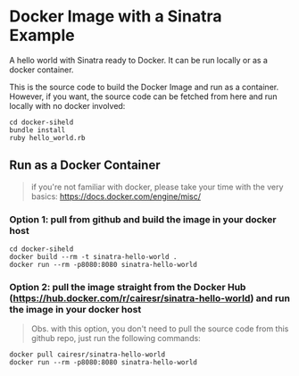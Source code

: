# Docker Image with a Sinatra Example

A hello world with Sinatra ready to Docker. It can be run locally or as a docker container.

This is the source code to build the Docker Image and run as a container. However, if you want, the source code can be fetched from here and run locally with no docker involved:

```shell
cd docker-siheld
bundle install
ruby hello_world.rb
```

## Run as a Docker Container

> if you're not familiar with docker, please take your time with the very basics: https://docs.docker.com/engine/misc/ 

### Option 1: pull from github and build the image in your docker host
```shell
cd docker-siheld
docker build --rm -t sinatra-hello-world .
docker run --rm -p8080:8080 sinatra-hello-world
```

### Option 2: pull the image straight from the Docker Hub (https://hub.docker.com/r/cairesr/sinatra-hello-world) and run the image in your docker host

> Obs. with this option, you don't need to pull the source code from this github repo, just run the following commands:

```shell
docker pull cairesr/sinatra-hello-world
docker run --rm -p8080:8080 sinatra-hello-world
```